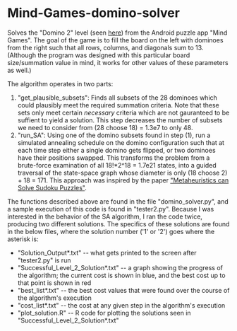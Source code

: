 Mind-Games-domino-solver
========================

Solves the "Domino 2" level (seen [here](http://youtu.be/azF2lZjlScw)) from the Android puzzle app "Mind Games". The goal of the game is to fill the board on the left with dominoes from the right such that all rows, columns, and diagonals sum to 13. (Although the program was designed with this particular board size/summation value in mind, it works for other values of these parameters as well.)

The algorithm operates in two parts:

1. "get_plausible_subsets": Finds all subsets of the 28 dominoes which could plausibly meet the required summation criteria. Note that these sets only meet certain *necessary* criteria which are not gauranteed to be suffient to yield a solution. This step decreases the number of subsets we need to consider from (28 choose 18) = 1.3e7 to only 48.
2. "run_SA": Using one of the domino subsets found in step (1), run a simulated annealing schedule on the domino configuration such that at each time step either a single domino gets flipped, or two dominoes have their positions swapped. This transforms the problem from a brute-force examination of all 18!*2^18 = 1.7e21 states, into a guided traversal of the state-space graph whose diameter is only (18 choose 2) + 18 = 171. This approach was inspired by the paper ["Metaheuristics can Solve Sudoku Puzzles"](http://www.inf.utfsm.cl/~mcriff/Tesistas/Games/sudoku.pdf).

The functions described above are found in the file "domino_solver.py", and a sample execution of this code is found in "tester2.py". Because I was interested in the behavior of the SA algorithm, I ran the code twice, producing two different solutions. The specifics of these solutions are found in the below files, where the solution number ('1' or '2') goes where the asterisk is:
- "Solution_Output*.txt" -- what gets printed to the screen after "tester2.py" is run
- "Successful_Level_2_Solution*.txt" -- a graph showing the progress of the algorithm; the current cost is shown in blue, and the best cost up to that point is shown in red
- "best_list*.txt" -- the best cost values that were found over the course of the algorithm's execution
- "cost_list*.txt" -- the cost at any given step in the algorithm's execution
- "plot_solution.R" -- R code for plotting the solutions seen in "Successful_Level_2_Solution*.txt"
